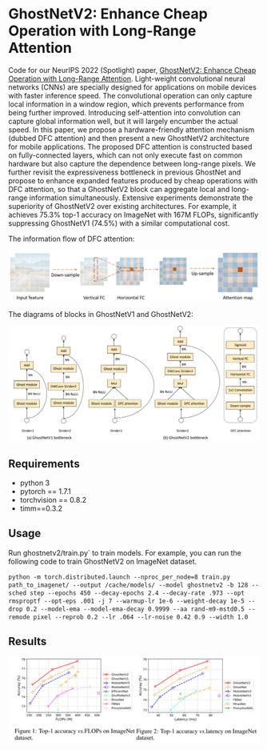 # GhostNetV2: Enhance Cheap Operation with Long-Range Attention

Code for our NeurIPS 2022 (Spotlight) paper, [GhostNetV2: Enhance Cheap Operation with Long-Range Attention](https://openreview.net/pdf/6db544c65bbd0fa7d7349508454a433c112470e2.pdf). Light-weight convolutional neural networks (CNNs) are specially designed for applications on mobile devices with faster inference speed. The convolutional operation can only capture local information in a window region, which prevents  performance from being further improved. Introducing self-attention into convolution can capture global information well, but it will largely encumber the actual speed. In this paper, we propose a hardware-friendly attention mechanism (dubbed DFC attention) and then present a new GhostNetV2 architecture for mobile applications. The proposed DFC attention is constructed based on fully-connected layers, which can not only execute fast on common hardware but also capture the dependence between long-range pixels. We further revisit the expressiveness bottleneck in previous GhostNet and propose to enhance expanded features produced by cheap operations with DFC attention, so that a GhostNetV2 block can aggregate local and long-range information simultaneously. Extensive experiments demonstrate the superiority of GhostNetV2 over existing architectures. For example, it achieves 75.3% top-1 accuracy on ImageNet with 167M FLOPs, significantly suppressing GhostNetV1 (74.5%) with a similar computational cost.

The information flow of DFC attention:

<p align="center">
<img src="fig/dfc.PNG" width="800">
</p>


The diagrams of blocks in GhostNetV1 and GhostNetV2:

<p align="center">
<img src="fig/ghostnetv2.PNG" width="800">
</p>



## Requirements

- python 3
- pytorch == 1.7.1
- torchvision == 0.8.2
- timm==0.3.2

## Usage


Run  ghostnetv2/train.py` to train models. For example,  you can run the following code to train GhostNetV2 on ImageNet dataset. 

```shell
python -m torch.distributed.launch --nproc_per_node=8 train.py path_to_imagenet/ --output /cache/models/ --model ghostnetv2 -b 128 --sched step --epochs 450 --decay-epochs 2.4 --decay-rate .973 --opt rmsproptf --opt-eps .001 -j 7 --warmup-lr 1e-6 --weight-decay 1e-5 --drop 0.2 --model-ema --model-ema-decay 0.9999 --aa rand-m9-mstd0.5 --remode pixel --reprob 0.2 --lr .064 --lr-noise 0.42 0.9 --width 1.0
```
## Results

<p align="center">
<img src="fig/imagenet.PNG" width="900">
</p>